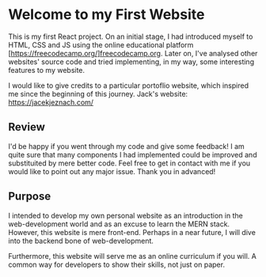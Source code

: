 # Welcome to my First Website

This is my first React project. On an initial stage, I had introduced myself to HTML, CSS and JS using the online educational platform [https://freecodecamp.org/]freecodecamp.org. Later on, I've analysed other websites' source code and tried implementing, in my way, some interesting features to my website. 

I would like to give credits to a particular portoflio website, which inspired me since the beginning of this journey.
Jack's website: https://jacekjeznach.com/

## Review

I'd be happy if you went through my code and give some feedback! I am quite sure that many components I had implemented could be improved and substituited by mere better code. Feel free to get in contact with me if you would like to point out any major issue. Thank you in advanced!

## Purpose

I intended to develop my own personal website as an introduction in the web-development world and as an excuse to learn the MERN stack. However, this website is mere front-end. Perhaps in a near future, I will dive into the backend bone of web-development. 

Furthermore, this website will serve me as an online curriculum if you will. A common way for developers to show their skills, not just on paper.


